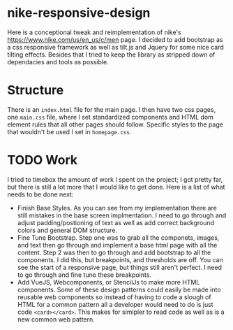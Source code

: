 # nike-responsive-design
Here is a conceptional tweak and reimplementation of nike's https://www.nike.com/us/en_us/c/men page. I decided to add bootstrap as a css responsive framework as well as tilt.js and Jquery for some nice card tilting effects. Besides that I tried to keep the library as stripped down of dependacies and tools as possible.

# Structure
There is an ```index.html``` file for the main page. I then have two css pages, one ```main.css``` file, where I set standardized components and HTML dom element rules that all other pages should follow. Specific styles to the page that wouldn't be used I set in ```homepage.css```.

# TODO Work
I tried to timebox the amount of work I spent on the project; I got pretty far, but there is still a lot more that I would like to get done. Here is a list of what needs to be done next:
* Finish Base Styles. As you can see from my implementation there are still mistakes in the base screen implmentation. I need to go through and adjust padding/postioning of text as well as add correct background colors and general DOM structure.
* Fine Tune Bootstrap. Step one was to grab all the componets, images, and text then go through and implement a base html page with all the content. Step 2 was then to go through and add bootstrap to all the components. I did this, but breakpoints, and thresholds are off. You can see the start of a responsive page, but things still aren't perfect. I need to go through and fine tune these breakpoints.
* Add VueJS, Webcomponents, or StencilJs to make more HTML components. Some of these design patterns could easily be made into reusable web components so instead of having to code a slough of HTML for a common pattern all a developer would need to do is just code ```<card></card>```. This makes for simipler to read code as well as is a new common web pattern.
